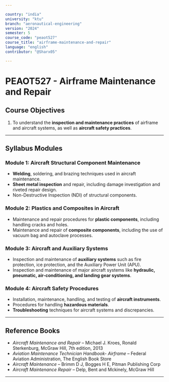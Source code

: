 ```yaml
---

country: "india"
university: "ktu"
branch: "aeronautical-engineering"
version: "2024"
semester: 5
course_code: "peaot527"
course_title: "airframe-maintenance-and-repair"
language: "english"
contributor: "@Sharx05"

---
```


# PEAOT527 - Airframe Maintenance and Repair

## Course Objectives

1.  To understand the **inspection and maintenance practices** of airframe and aircraft systems, as well as **aircraft safety practices**.

---

## Syllabus Modules

### Module 1: Aircraft Structural Component Maintenance

-   **Welding**, soldering, and brazing techniques used in aircraft maintenance.
-   **Sheet metal inspection** and repair, including damage investigation and riveted repair design.
-   Non-Destructive Inspection (NDI) of structural components.

### Module 2: Plastics and Composites in Aircraft

-   Maintenance and repair procedures for **plastic components**, including handling cracks and holes.
-   Maintenance and repair of **composite components**, including the use of vacuum bag and autoclave processes.

### Module 3: Aircraft and Auxiliary Systems

-   Inspection and maintenance of **auxiliary systems** such as fire protection, ice protection, and the Auxiliary Power Unit (APU).
-   Inspection and maintenance of major aircraft systems like **hydraulic, pneumatic, air-conditioning, and landing gear systems**.

### Module 4: Aircraft Safety Procedures

-   Installation, maintenance, handling, and testing of **aircraft instruments**.
-   Procedures for handling **hazardous materials**.
-   **Troubleshooting** techniques for aircraft systems and discrepancies.

---

## Reference Books

-   *Aircraft Maintenance and Repair* – Michael J. Kroes, Ronald Sterkenburg, McGraw Hill, 7th edition, 2013
-   *Aviation Maintenance Technician Handbook- Airframe* – Federal Aviation Administration, The English Book Store
-   *Aircraft Maintenance* – Brimm D J, Bogges H E, Pitman Publishing Corp
-   *Aircraft Maintenance Repair* – Delp, Bent and Mckinely, McGraw Hill

---
